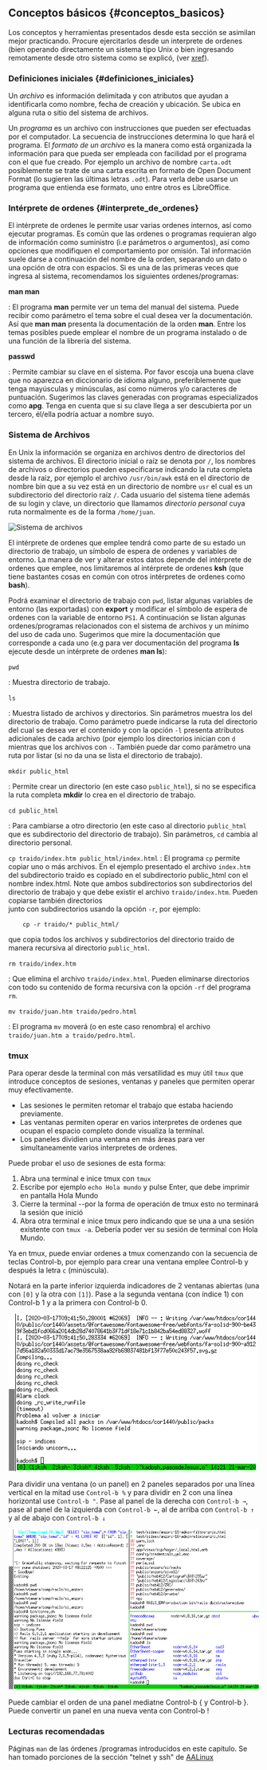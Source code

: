 ## Conceptos básicos {#conceptos_basicos}

Los conceptos y herramientas presentados desde esta sección se asimilan mejor 
practicando. 
Procure ejercitarlos desde un interprete de ordenes (bien operando 
directamente un sistema tipo Unix o bien ingresando remotamente desde otro 
sistema como se explicó, (ver [xref](#primer_uso_de_adJ)).

### Definiciones iniciales {#definiciones_iniciales}

Un *archivo* es información delimitada y con atributos que ayudan a 
identificarla como nombre, fecha de creación y ubicación. Se ubica en alguna 
ruta o sitio del sistema de archivos.

Un *programa* es un archivo con instrucciones que pueden ser efectuadas 
por el computador.  La secuencia de instrucciones determina lo que hará el 
programa.  El *formato de un archivo* es la manera como está organizada la 
información para que pueda ser empleada con facilidad por el programa con el 
que fue creado.  Por ejemplo un archivo de nombre `carta.odt` posiblemente 
se trate de una carta escrita en formato de Open Document Format 
(lo sugieren las últimas letras `.odt`). 
Para verla debe usarse un programa que entienda ese formato, uno entre otros 
es LibreOffice.

### Intérprete de ordenes {#interprete_de_ordenes}

El intérprete de ordenes le permite usar varias ordenes internos, así 
como ejecutar programas. 
Es común que las ordenes o programas requieran algo de información como 
suministro (i.e parámetros o argumentos), así como opciones que modifiquen 
el comportamiento por omisión. 
Tal información suele darse a continuación del nombre de la orden, separando 
un dato o una opción de otra con espacios. Si es una de las primeras veces 
que ingresa al sistema, recomendamos los siguientes ordenes/programas:

**man man**

:   El programa **man** permite ver un tema del manual del sistema. Puede 
recibir como parámetro el tema sobre el cual desea ver la documentación. 
Así que **man man** presenta la documentación de la orden **man**. 
Entre los temas posibles puede emplear el nombre de un programa instalado o 
de una función de la librería del sistema.  

**passwd**

: Permite cambiar su clave en el sistema. Por favor escoja una buena clave 
que no aparezca en diccionario de idioma alguno, preferiblemente que tenga 
mayúsculas y minúsculas, así como números y/o caracteres de puntuación. 
Sugerimos las claves generadas con programas especializados como **apg**. 
Tenga en cuenta que si su clave llega a ser descubierta por un tercero, 
él/ella podría actuar a nombre suyo.

### Sistema de Archivos

En Unix la información se organiza en archivos dentro de directorios del 
sistema de archivos.  El directorio inicial o raíz se denota por `/`, los 
nombres de archivos o directorios pueden especificarse indicando la ruta 
completa desde la raíz, por ejemplo el archivo `/usr/bin/awk` está en el 
directorio de nombre bin que a su vez está en un directorio de nombre 
`usr` el cual es un subdirectorio del directorio raíz `/`. 
Cada usuario del sistema tiene además de su login y clave, un directorio que 
llamamos *directorio personal* cuya ruta normalmente es de la forma 
`/home/juan`.

![Sistema de archivos](img/arbol-archivos.png)

El intérprete de ordenes que emplee tendrá como parte de su estado un 
directorio de trabajo, un símbolo de espera de ordenes y variables de entorno. 
La manera de ver y alterar estos datos depende del intérprete de ordenes que 
emplee, nos limitaremos al intérprete de ordenes **ksh** (que tiene bastantes 
cosas en común con otros intérpretes de ordenes como **bash**).

Podrá examinar el directorio de trabajo con `pwd`, listar algunas 
variables de entorno (las exportadas) con **export** y modificar el 
símbolo de espera de ordenes con la variable de entorno `PS1`.
A continuación se listan algunas ordenes/programas relacionados con el 
sistema de archivos y un mínimo del uso de cada uno. Sugerimos que mire la 
documentación que corresponde a cada uno (e.g para ver documentación del 
programa **ls** ejecute desde un intérprete de ordenes **man ls**):

`pwd`

: Muestra directorio de trabajo.

`ls`

: Muestra listado de archivos y directorios. Sin parámetros muestra los del 
directorio de trabajo. Como parámetro puede indicarse la ruta del directorio 
del cual se desea ver el contenido y con la opción `-l` presenta atributos 
adicionales de cada archivo (por ejemplo los directorios inician con `d`
mientras que los archivos con `-`.  También puede dar como parámetro
una ruta por listar (si no da una se lista el directorio de trabajo).

`mkdir public_html`

: Permite crear un directorio (en este caso `public_html`), si no se 
especifica la ruta completa **mkdir** lo crea en el directorio de trabajo.

`cd public_html`

: Para cambiarse a otro directorio (en este caso al directorio `public_html`
que es subdirectorio del directorio de trabajo). Sin parámetros, `cd`
cambia al directorio personal.

`cp traido/index.htm public_html/index.html`
: El programa `cp` permite copiar uno o más archivos. En el ejemplo 
presentado el archivo `index.htm` del subdirectorio traido es copiado 
en el subdirectorio public_html con el nombre index.html. Note que ambos 
subdirectorios son subdirectorios del directorio  de trabajo y que debe 
existir el archivo `traido/index.htm`. Pueden copiarse también directorios  
junto con subdirectorios usando la opción `-r`, por ejemplo:
```
    cp -r traido/* public_html/
```
que copia todos los archivos y subdirectorios del directorio traido de manera recursiva al 
directorio `public_html`.

`rm traido/index.htm`

: Que elimina el archivo `traido/index.html`. Pueden eliminarse 
directorios con todo su contenido de forma recursiva con la opción 
`-rf` del programa `rm`.

`mv traido/juan.htm traido/pedro.html`

: El programa `mv` moverá (o en este caso renombra) el archivo 
`traido/juan.htm a traido/pedro.html`.

### tmux

Para operar desde la terminal con más versatilidad es muy útil `tmux`
que introduce conceptos de sesiones, ventanas y paneles que permiten operar
muy efectivamente. 

* Las sesiones le permiten retomar el trabajo que estaba haciendo 
  previamente.
* Las ventanas permiten operar en varios interpretes de ordenes que ocupan
  el espacio completo donde visualiza la terminal.
* Los paneles dividien una ventana en más áreas para ver simultaneamente
  varios interpretes de ordenes.

Puede probar el uso de sesiones de esta forma:

1. Abra una terminal e inice tmux con `tmux`
2. Escribe por ejemplo `echo Hola mundo` y pulse Enter, que debe imprimir en pantalla Hola Mundo
3. Cierre la terminal  --por la forma de operación de tmux esto no terminará la sesión que inició
4. Abra otra terminal e inice tmux pero indicando que se una a una sesión existente con `tmux -a`.  Debería poder ver su sesión de terminal con Hola Mundo.

Ya en tmux, puede enviar ordenes a tmux comenzando con la secuencia de teclas 
Control-b, por ejemplo  para crear una ventana emplee Control-b y después
la letra `c` (minúscula).


Notará en la parte inferior izquierda indicadores de 2 ventanas
abiertas (una con `[0]` y la otra con `[1]`). 
Pase a la segunda ventana (con índice 1) con Control-b 1 y a la primera
con Control-b 0.


![tmux con 6 ventanas. Visualizando la cuarta, con índice 3.](img/tmux-v.png)

Para dividir una ventana (o un panel) en 2 paneles separados por una línea 
vertical en la mitad use `Control-b %` y para dividir en 2 con una línea 
horizontal use `Control-b "`.  Pase al panel de la derecha con
`Control-b →`, pase al panel de la izquierda con `Control-b ←`,
al de arriba con `Control-b ↑` y al de abajo con `Control-b ↓`

![Ventana de tmux dividida en 3 paneles](img/tmux-p.png)

Puede cambiar el orden de una panel mediatne Control-b { y Control-b }.
Puede convertir un panel en una nueva venta con Control-b !


### Lecturas recomendadas

Páginas `man` de las órdenes /programas introducidos en este capítulo.
Se han tomado porciones de la sección "telnet y ssh" de [AALinux](#bibliografia)




 

 
